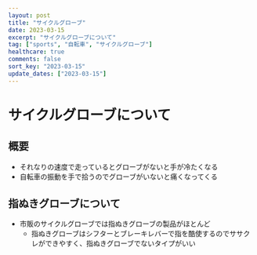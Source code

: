 ```yaml
---
layout: post
title: "サイクルグローブ"
date: 2023-03-15
excerpt: "サイクルグローブについて"
tag: ["sports", "自転車", "サイクルグローブ"]
healthcare: true
comments: false
sort_key: "2023-03-15"
update_dates: ["2023-03-15"]
---
```


# サイクルグローブについて

## 概要
 - それなりの速度で走っているとグローブがないと手が冷たくなる
 - 自転車の振動を手で拾うのでグローブがいないと痛くなってくる

## 指ぬきグローブについて
 - 市販のサイクルグローブでは指ぬきグローブの製品がほとんど
   - 指ぬきグローブはシフターとブレーキレバーで指を酷使するのでササクレができやすく、指ぬきグローブでないタイプがいい

